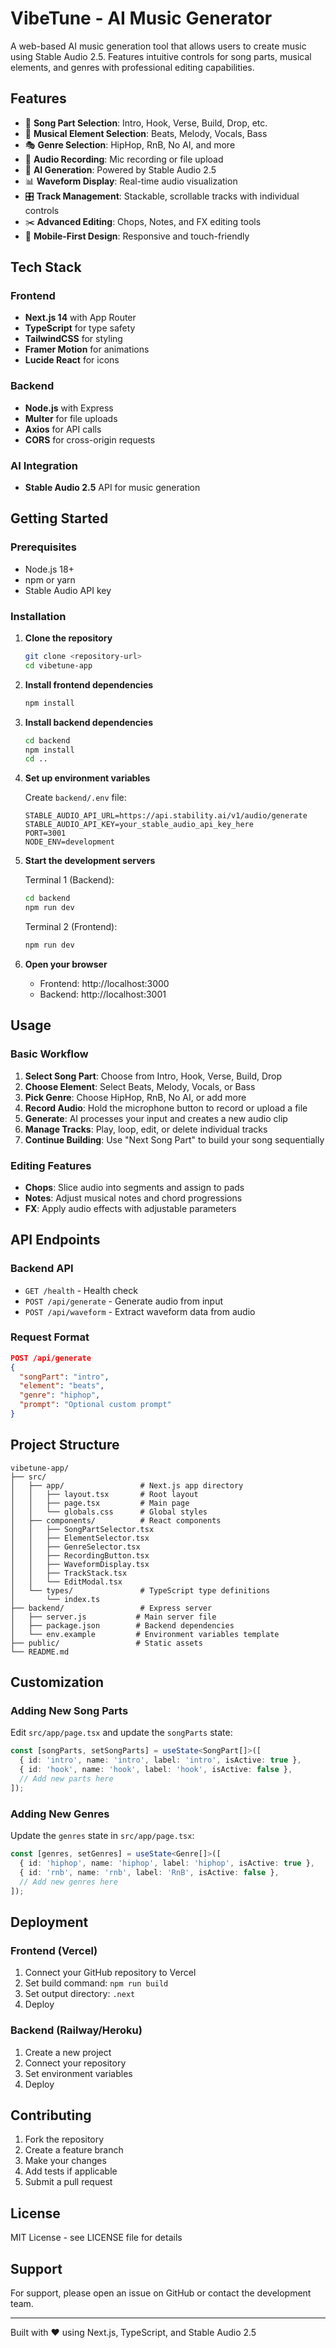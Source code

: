 # VibeTune - AI Music Generator

A web-based AI music generation tool that allows users to create music using Stable Audio 2.5. Features intuitive controls for song parts, musical elements, and genres with professional editing capabilities.

## Features

- 🎵 **Song Part Selection**: Intro, Hook, Verse, Build, Drop, etc.
- 🎹 **Musical Element Selection**: Beats, Melody, Vocals, Bass
- 🎭 **Genre Selection**: HipHop, RnB, No AI, and more
- 🎤 **Audio Recording**: Mic recording or file upload
- 🤖 **AI Generation**: Powered by Stable Audio 2.5
- 📊 **Waveform Display**: Real-time audio visualization
- 🎛️ **Track Management**: Stackable, scrollable tracks with individual controls
- ✂️ **Advanced Editing**: Chops, Notes, and FX editing tools
- 📱 **Mobile-First Design**: Responsive and touch-friendly

## Tech Stack

### Frontend
- **Next.js 14** with App Router
- **TypeScript** for type safety
- **TailwindCSS** for styling
- **Framer Motion** for animations
- **Lucide React** for icons

### Backend
- **Node.js** with Express
- **Multer** for file uploads
- **Axios** for API calls
- **CORS** for cross-origin requests

### AI Integration
- **Stable Audio 2.5** API for music generation

## Getting Started

### Prerequisites
- Node.js 18+ 
- npm or yarn
- Stable Audio API key

### Installation

1. **Clone the repository**
   ```bash
   git clone <repository-url>
   cd vibetune-app
   ```

2. **Install frontend dependencies**
   ```bash
   npm install
   ```

3. **Install backend dependencies**
   ```bash
   cd backend
   npm install
   cd ..
   ```

4. **Set up environment variables**
   
   Create `backend/.env` file:
   ```env
   STABLE_AUDIO_API_URL=https://api.stability.ai/v1/audio/generate
   STABLE_AUDIO_API_KEY=your_stable_audio_api_key_here
   PORT=3001
   NODE_ENV=development
   ```

5. **Start the development servers**

   Terminal 1 (Backend):
   ```bash
   cd backend
   npm run dev
   ```

   Terminal 2 (Frontend):
   ```bash
   npm run dev
   ```

6. **Open your browser**
   - Frontend: http://localhost:3000
   - Backend: http://localhost:3001

## Usage

### Basic Workflow

1. **Select Song Part**: Choose from Intro, Hook, Verse, Build, Drop
2. **Choose Element**: Select Beats, Melody, Vocals, or Bass
3. **Pick Genre**: Choose HipHop, RnB, No AI, or add more
4. **Record Audio**: Hold the microphone button to record or upload a file
5. **Generate**: AI processes your input and creates a new audio clip
6. **Manage Tracks**: Play, loop, edit, or delete individual tracks
7. **Continue Building**: Use "Next Song Part" to build your song sequentially

### Editing Features

- **Chops**: Slice audio into segments and assign to pads
- **Notes**: Adjust musical notes and chord progressions
- **FX**: Apply audio effects with adjustable parameters

## API Endpoints

### Backend API

- `GET /health` - Health check
- `POST /api/generate` - Generate audio from input
- `POST /api/waveform` - Extract waveform data from audio

### Request Format

```json
POST /api/generate
{
  "songPart": "intro",
  "element": "beats", 
  "genre": "hiphop",
  "prompt": "Optional custom prompt"
}
```

## Project Structure

```
vibetune-app/
├── src/
│   ├── app/                 # Next.js app directory
│   │   ├── layout.tsx       # Root layout
│   │   ├── page.tsx         # Main page
│   │   └── globals.css      # Global styles
│   ├── components/          # React components
│   │   ├── SongPartSelector.tsx
│   │   ├── ElementSelector.tsx
│   │   ├── GenreSelector.tsx
│   │   ├── RecordingButton.tsx
│   │   ├── WaveformDisplay.tsx
│   │   ├── TrackStack.tsx
│   │   └── EditModal.tsx
│   └── types/               # TypeScript type definitions
│       └── index.ts
├── backend/                 # Express server
│   ├── server.js           # Main server file
│   ├── package.json        # Backend dependencies
│   └── env.example         # Environment variables template
├── public/                 # Static assets
└── README.md
```

## Customization

### Adding New Song Parts
Edit `src/app/page.tsx` and update the `songParts` state:

```typescript
const [songParts, setSongParts] = useState<SongPart[]>([
  { id: 'intro', name: 'intro', label: 'intro', isActive: true },
  { id: 'hook', name: 'hook', label: 'hook', isActive: false },
  // Add new parts here
]);
```

### Adding New Genres
Update the `genres` state in `src/app/page.tsx`:

```typescript
const [genres, setGenres] = useState<Genre[]>([
  { id: 'hiphop', name: 'hiphop', label: 'hiphop', isActive: true },
  { id: 'rnb', name: 'rnb', label: 'RnB', isActive: false },
  // Add new genres here
]);
```

## Deployment

### Frontend (Vercel)
1. Connect your GitHub repository to Vercel
2. Set build command: `npm run build`
3. Set output directory: `.next`
4. Deploy

### Backend (Railway/Heroku)
1. Create a new project
2. Connect your repository
3. Set environment variables
4. Deploy

## Contributing

1. Fork the repository
2. Create a feature branch
3. Make your changes
4. Add tests if applicable
5. Submit a pull request

## License

MIT License - see LICENSE file for details

## Support

For support, please open an issue on GitHub or contact the development team.

---

Built with ❤️ using Next.js, TypeScript, and Stable Audio 2.5